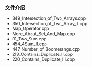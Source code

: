 ### 文件介绍
- 349_Intersection_of_Two_Arrays.cpp
- 350_Intersection_of_Two_Array_II.cpp
- Map_Operator.cpp
- More_About_Set_And_Map.cpp
- 01_Two_Sum.cpp
- 454_4Sum_II.cpp
- 447_Number_of_Boomerangs.cpp
- 219_Contains_Duplicate_II.cpp
- 220_Contains_Duplicate_III.cpp